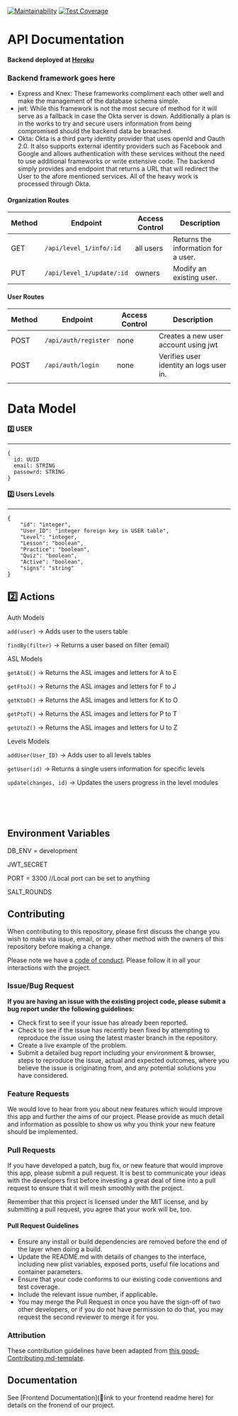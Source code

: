 [![Maintainability](https://api.codeclimate.com/v1/badges/9b3d0af20438824ee812/maintainability)](https://codeclimate.com/github/Lambda-School-Labs/signlingo-be/maintainability)  [![Test Coverage](https://api.codeclimate.com/v1/badges/9b3d0af20438824ee812/test_coverage)](https://codeclimate.com/github/Lambda-School-Labs/signlingo-be/test_coverage)

# API Documentation

#### Backend deployed at [Heroku](https://signlingobe-stag.herokuapp.com/) <br>

### Backend framework goes here

-    Express and Knex: These frameworks compliment each other well and make the management of the database schema simple.
-    jwt: While this framework is not the most secure of method for it will serve as a fallback in case the Okta server is down. Additionally a plan is in the works to try and secure users information from being compromised should the backend data be breached.
-    Okta: Okta is a third party identity provider that uses openId and Oauth 2.0. It also supports external identity providers such as Facebook and Google and allows authentication with these services without the need to use additional frameworks or write extensive code. The backend simply provides and endpoint that returns a URL that will redirect the User to the afore mentioned services. All of the heavy work is processed through Okta.


#### Organization Routes

| Method | Endpoint                | Access Control | Description                                  |
| ------ | ----------------------- | -------------- | -------------------------------------------- |
| GET    | `/api/level_1/info/:id` | all users      | Returns the information for a user. |
| PUT    | `/api/level_1/update/:id` | owners         | Modify an existing user.             |                      |

#### User Routes

| Method | Endpoint                | Access Control      | Description                                        |
| ------ | ----------------------- | ------------------- | -------------------------------------------------- |
| POST    | `/api/auth/register`        | none | Creates a new user account using jwt                    |
| POST   | `/api/auth/login` | none                | Verifies user identity an logs user in. |
|                                                    |

# Data Model


#### 2️⃣ USER

---

```
{
  id: UUID
  email: STRING
  passowrd: STRING
}
```

#### 2️⃣ Users Levels 

---

```
{
    "id": "integer",
    "User_ID": "integer foreign key in USER table",
    "Level": "integer,
    "Lesson": "boolean",
    "Practice": "boolean",
    "Quiz": "boolean",
    "Active": "boolean",
    "signs": "string"
}
```

## 2️⃣ Actions

Auth Models

`add(user)` -> Adds user to the users table

`findBy(filter)` -> Returns a user based on filter (email)

ASL Models

`getAtoE()` -> Returns the ASL images and letters for A to E

`getFtoJ()` -> Returns the ASL images and letters for F to J

`getKtoO()` -> Returns the ASL images and letters for K to O

`getPtoT()` -> Returns the ASL images and letters for P to T

`getUtoZ()` -> Returns the ASL images and letters for U to Z

Levels Models

`addUser(User_ID)` -> Adds user to all levels tables

`getUser(id)` -> Returns a single users information for specific levels

`update(changes, id)` -> Updates the users progress in the level modules

<br>
<br>
<br>

## Environment Variables

DB_ENV = development

JWT_SECRET
    
PORT = 3300 //Local port can be set to anything

SALT_ROUNDS 
    
## Contributing

When contributing to this repository, please first discuss the change you wish to make via issue, email, or any other method with the owners of this repository before making a change.

Please note we have a [code of conduct](./code_of_conduct.md). Please follow it in all your interactions with the project.

### Issue/Bug Request

 **If you are having an issue with the existing project code, please submit a bug report under the following guidelines:**
 - Check first to see if your issue has already been reported.
 - Check to see if the issue has recently been fixed by attempting to reproduce the issue using the latest master branch in the repository.
 - Create a live example of the problem.
 - Submit a detailed bug report including your environment & browser, steps to reproduce the issue, actual and expected outcomes,  where you believe the issue is originating from, and any potential solutions you have considered.

### Feature Requests

We would love to hear from you about new features which would improve this app and further the aims of our project. Please provide as much detail and information as possible to show us why you think your new feature should be implemented.

### Pull Requests

If you have developed a patch, bug fix, or new feature that would improve this app, please submit a pull request. It is best to communicate your ideas with the developers first before investing a great deal of time into a pull request to ensure that it will mesh smoothly with the project.

Remember that this project is licensed under the MIT license, and by submitting a pull request, you agree that your work will be, too.

#### Pull Request Guidelines

- Ensure any install or build dependencies are removed before the end of the layer when doing a build.
- Update the README.md with details of changes to the interface, including new plist variables, exposed ports, useful file locations and container parameters.
- Ensure that your code conforms to our existing code conventions and test coverage.
- Include the relevant issue number, if applicable.
- You may merge the Pull Request in once you have the sign-off of two other developers, or if you do not have permission to do that, you may request the second reviewer to merge it for you.

### Attribution

These contribution guidelines have been adapted from [this good-Contributing.md-template](https://gist.github.com/PurpleBooth/b24679402957c63ec426).

## Documentation

See [Frontend Documentation](🚫link to your frontend readme here) for details on the fronend of our project.

